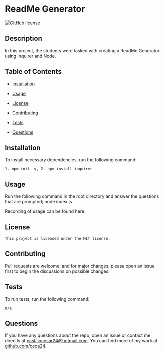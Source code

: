 # ReadMe Generator

  ![GitHub license](https://img.shields.io/badge/license-MIT-blue.svg)

  ## Description
  
  In this project, the students were tasked with creating a ReadMe Generator using Inquirer and Node.
  
  
  
  ## Table of Contents 
  
  * [Installation](#installation)
  
  * [Usage](#usage)
  
  * [License](#license)
  
  * [Contributing](#contributing)
  
  * [Tests](#tests)
  
  * [Questions](#questions)
  
  ## Installation
  
  To install necessary dependencies, run the following command:
  
  ```
  1. npm init -y, 2. npm install inquirer
  ```
  
  ## Usage
  
  Run the following command in the root directory and answer the questions that are prompted; node index.js

  Recording of usage can be found here.
  
  ## License
    
    This project is licensed under the MIT license.
  
  ## Contributing
  
  Pull requests are welcome, and for major changes, please open an issue first to begin the discussions on possible changes.
  
  ## Tests
  
  To run tests, run the following command:
  
  ```
  n/a
  ```
  
  ## Questions
  
  If you have any questions about the repo, open an issue or contact me directly at castillocesar24@hotmail.com. You can find more of my work at [github.com/ceca24]().